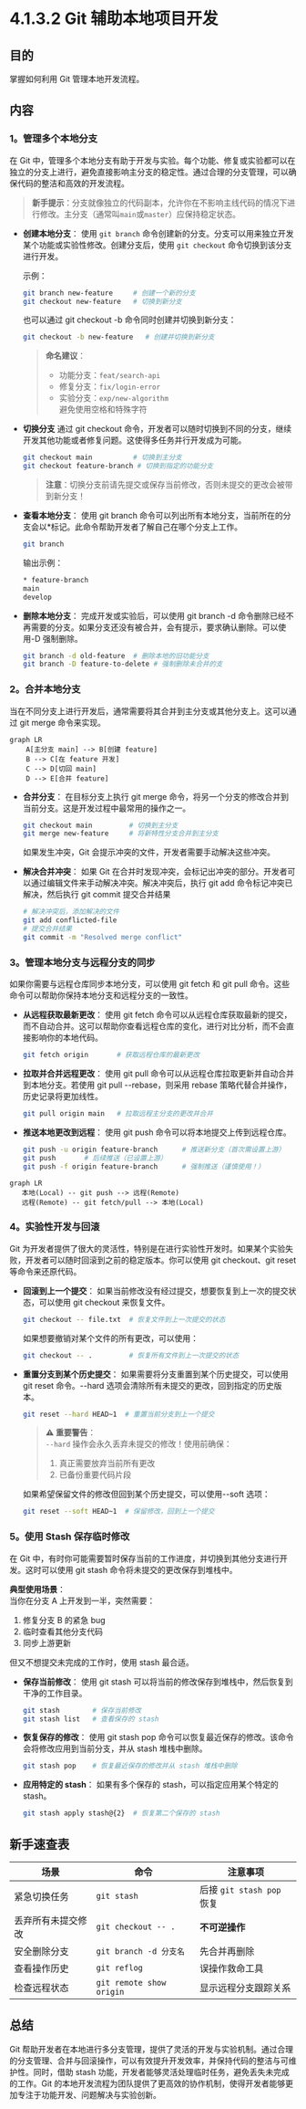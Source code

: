# 4.1.3.2 Git 辅助本地项目开发

## 目的

掌握如何利用 Git 管理本地开发流程。

## 内容

### 1。管理多个本地分支

在 Git 中，管理多个本地分支有助于开发与实验。每个功能、修复或实验都可以在独立的分支上进行，避免直接影响主分支的稳定性。通过合理的分支管理，可以确保代码的整洁和高效的开发流程。

  > **新手提示**：分支就像独立的代码副本，允许你在不影响主线代码的情况下进行修改。主分支（通常叫`main`或`master`）应保持稳定状态。

- **创建本地分支**：
  使用 `git branch` 命令创建新的分支。分支可以用来独立开发某个功能或实验性修改。创建分支后，使用 `git checkout` 命令切换到该分支进行开发。

  示例：

  ```bash
  git branch new-feature     # 创建一个新的分支
  git checkout new-feature   # 切换到新分支
  ```

  也可以通过 git checkout -b 命令同时创建并切换到新分支：

  ```bash
  git checkout -b new-feature   # 创建并切换到新分支
  ```

  > **命名建议**：  
  > - 功能分支：`feat/search-api`  
  > - 修复分支：`fix/login-error`  
  > - 实验分支：`exp/new-algorithm`  
  > 避免使用空格和特殊字符

- **切换分支**
  通过 git checkout 命令，开发者可以随时切换到不同的分支，继续开发其他功能或者修复问题。这使得多任务并行开发成为可能。

  ```bash
  git checkout main          # 切换到主分支
  git checkout feature-branch # 切换到指定的功能分支
  ```

  > **注意**：切换分支前请先提交或保存当前修改，否则未提交的更改会被带到新分支！

- **查看本地分支**：
  使用 git branch 命令可以列出所有本地分支，当前所在的分支会以*标记。此命令帮助开发者了解自己在哪个分支上工作。

  ```bash
  git branch
  ```

  输出示例：

  ```bash
  * feature-branch
  main
  develop
  ```

- **删除本地分支**：
  完成开发或实验后，可以使用 git branch -d 命令删除已经不再需要的分支。如果分支还没有被合并，会有提示，要求确认删除。可以使用-D 强制删除。

  ```bash
  git branch -d old-feature  # 删除本地的旧功能分支
  git branch -D feature-to-delete # 强制删除未合并的支
  ```

### 2。合并本地分支

当在不同分支上进行开发后，通常需要将其合并到主分支或其他分支上。这可以通过 git merge 命令来实现。

```mermaid
graph LR
    A[主分支 main] --> B[创建 feature]
    B --> C[在 feature 开发]
    C --> D[切回 main]
    D --> E[合并 feature]
```

- **合并分支**：
  在目标分支上执行 git merge 命令，将另一个分支的修改合并到当前分支。这是开发过程中最常用的操作之一。

  ```bash
  git checkout main         # 切换到主分支
  git merge new-feature     # 将新特性分支合并到主分支
  ```

  如果发生冲突，Git 会提示冲突的文件，开发者需要手动解决这些冲突。
- **解决合并冲突**：
  如果 Git 在合并时发现冲突，会标记出冲突的部分。开发者可以通过编辑文件来手动解决冲突。解决冲突后，执行 git add 命令标记冲突已解决，然后执行 git commit 提交合并结果

  ```bash
  # 解决冲突后，添加解决的文件
  git add conflicted-file
  # 提交合并结果
  git commit -m "Resolved merge conflict"
  ```

### 3。管理本地分支与远程分支的同步

  如果你需要与远程仓库同步本地分支，可以使用 git fetch 和 git pull 命令。这些命令可以帮助你保持本地分支和远程分支的一致性。

- **从远程获取最新更改**：
  使用 git fetch 命令可以从远程仓库获取最新的提交，而不自动合并。这可以帮助你查看远程仓库的变化，进行对比分析，而不会直接影响你的本地代码。

  ```bash
  git fetch origin       # 获取远程仓库的最新更改
  ```

- **拉取并合并远程更改**：
  使用 git pull 命令可以从远程仓库拉取更新并自动合并到本地分支。若使用 git pull --rebase，则采用 rebase 策略代替合并操作，历史记录将更加线性。

  ```bash
  git pull origin main   # 拉取远程主分支的更改并合并
  ```

- **推送本地更改到远程**：
  使用 git push 命令可以将本地提交上传到远程仓库。

  ```bash
  git push -u origin feature-branch      # 推送新分支（首次需设置上游）
  git push       # 后续推送（已设置上游）
  git push -f origin feature-branch      # 强制推送（谨慎使用！）
  ```

```mermaid
graph LR
   本地(Local) -- git push --> 远程(Remote)
   远程(Remote) -- git fetch/pull --> 本地(Local)
```

### 4。实验性开发与回滚

  Git 为开发者提供了很大的灵活性，特别是在进行实验性开发时。如果某个实验失败，开发者可以随时回滚到之前的稳定版本。你可以使用 git checkout、git reset 等命令来还原代码。

- **回滚到上一个提交**：
  如果当前修改没有经过提交，想要恢复到上一次的提交状态，可以使用 git checkout 来恢复文件。

  ```bash
  git checkout -- file.txt  # 恢复文件到上一次提交的状态
  ```

  如果想要撤销对某个文件的所有更改，可以使用：

  ```bash
  git checkout -- .         # 恢复所有文件到上一次提交的状态
  ```

- **重置分支到某个历史提交**：
  如果需要将分支重置到某个历史提交，可以使用 git reset 命令。--hard 选项会清除所有未提交的更改，回到指定的历史版本。

  ```bash
  git reset --hard HEAD~1  # 重置当前分支到上一个提交
  ```

  > **⚠️ 重要警告**：  
  > `--hard` 操作会永久丢弃未提交的修改！使用前确保：  
  >
  > 1. 真正需要放弃当前所有更改  
  > 2. 已备份重要代码片段  

  如果希望保留文件的修改但回到某个历史提交，可以使用--soft 选项：

  ```bash
  git reset --soft HEAD~1  # 保留修改，回到上一个提交
  ```

### 5。使用 Stash 保存临时修改

  在 Git 中，有时你可能需要暂时保存当前的工作进度，并切换到其他分支进行开发。这时可以使用 git stash 命令将未提交的更改保存到堆栈中。

  **典型使用场景**：  
  当你在分支 A 上开发到一半，突然需要：  

  1. 修复分支 B 的紧急 bug  
  2. 临时查看其他分支代码  
  3. 同步上游更新

  但又不想提交未完成的工作时，使用 stash 最合适。

- **保存当前修改**：
  使用 git stash 可以将当前的修改保存到堆栈中，然后恢复到干净的工作目录。

  ```bash
  git stash        # 保存当前修改
  git stash list   # 查看保存的 stash
  ```

- **恢复保存的修改**：
  使用 git stash pop 命令可以恢复最近保存的修改。该命令会将修改应用到当前分支，并从 stash 堆栈中删除。

  ```bash
  git stash pop    # 恢复最近保存的修改并从 stash 堆栈中删除
  ```

- **应用特定的 stash**：
  如果有多个保存的 stash，可以指定应用某个特定的 stash。

  ```bash
  git stash apply stash@{2}  # 恢复第二个保存的 stash
  ```

## 新手速查表

| 场景                | 命令                     | 注意事项                  |
|---------------------|--------------------------|--------------------------|
| 紧急切换任务        | `git stash`              | 后接 `git stash pop` 恢复 |
| 丢弃所有未提交修改  | `git checkout -- .`      | **不可逆操作**           |
| 安全删除分支        | `git branch -d 分支名`   | 先合并再删除             |
| 查看操作历史        | `git reflog`             | 误操作救命工具           |
| 检查远程状态        | `git remote show origin` | 显示远程分支跟踪关系     |

## 总结

   Git 帮助开发者在本地进行多分支管理，提供了灵活的开发与实验机制。通过合理的分支管理、合并与回滚操作，可以有效提升开发效率，并保持代码的整洁与可维护性。同时，借助 stash 功能，开发者能够灵活处理临时任务，避免丢失未完成的工作。Git 的本地开发流程为团队提供了更高效的协作机制，使得开发者能够更加专注于功能开发、问题解决与实验创新。
